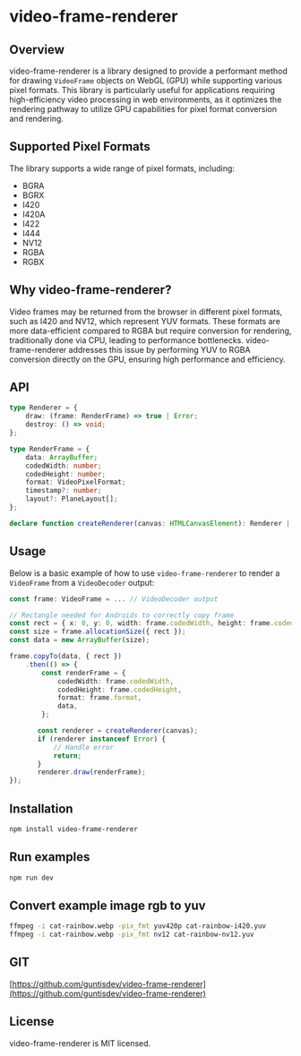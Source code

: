 # video-frame-renderer

## Overview
video-frame-renderer is a library designed to provide a performant method for drawing `VideoFrame` objects on WebGL (GPU) while supporting various pixel formats. This library is particularly useful for applications requiring high-efficiency video processing in web environments, as it optimizes the rendering pathway to utilize GPU capabilities for pixel format conversion and rendering.

## Supported Pixel Formats
The library supports a wide range of pixel formats, including:
- BGRA
- BGRX
- I420
- I420A
- I422
- I444
- NV12
- RGBA
- RGBX

## Why video-frame-renderer?
Video frames may be returned from the browser in different pixel formats, such as I420 and NV12, which represent YUV formats. These formats are more data-efficient compared to RGBA but require conversion for rendering, traditionally done via CPU, leading to performance bottlenecks. video-frame-renderer addresses this issue by performing YUV to RGBA conversion directly on the GPU, ensuring high performance and efficiency.

## API
```ts
type Renderer = {
    draw: (frame: RenderFrame) => true | Error;
    destroy: () => void;
};

type RenderFrame = {
    data: ArrayBuffer;
    codedWidth: number;
    codedHeight: number;
    format: VideoPixelFormat;
    timestamp?: number;
    layout?: PlaneLayout[];
};

declare function createRenderer(canvas: HTMLCanvasElement): Renderer | Error;
```

## Usage
Below is a basic example of how to use `video-frame-renderer` to render a `VideoFrame` from a `VideoDecoder` output:

```ts
const frame: VideoFrame = ... // VideoDecoder output

// Rectangle needed for Androids to correctly copy frame
const rect = { x: 0, y: 0, width: frame.codedWidth, height: frame.codedHeight };
const size = frame.allocationSize({ rect });
const data = new ArrayBuffer(size);

frame.copyTo(data, { rect })
    .then(() => {
        const renderFrame = {
            codedWidth: frame.codedWidth,
            codedHeight: frame.codedHeight,
            format: frame.format,
            data,
        };

       const renderer = createRenderer(canvas);
       if (renderer instanceof Error) {
           // Handle error
           return;
       }
       renderer.draw(renderFrame);
});
```

## Installation
```sh
npm install video-frame-renderer
```

## Run examples
```sh
npm run dev
```

## Convert example image rgb to yuv
```sh
ffmpeg -i cat-rainbow.webp -pix_fmt yuv420p cat-rainbow-i420.yuv
ffmpeg -i cat-rainbow.webp -pix_fmt nv12 cat-rainbow-nv12.yuv
```

## GIT
[https://github.com/guntisdev/video-frame-renderer](https://github.com/guntisdev/video-frame-renderer)

## License
video-frame-renderer is MIT licensed.
